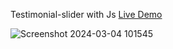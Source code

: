  Testimonial-slider with Js [Live Demo](https://davit2605.github.io/Testimonial-slider/)

 ![Screenshot 2024-03-04 101545](https://github.com/Davit2605/Testimonial-slider/assets/125227660/64ee368c-f4fb-4693-8d27-960d9c7dee9d)
